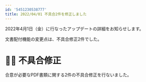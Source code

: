 ```yaml
---
id: '5451230538777'
title: 2022/04/01 不具合2件を修正しました
---
```

2022年4月1日（金）に行なったアップデートの詳細をお知らせします。

文書配付機能の変更点は、不具合修正2件でした。

# 👨‍⚕️ 不具合修正

合意が必要なPDF書類に関する2件の不具合修正を行ないました。
